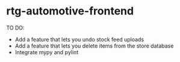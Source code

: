 # rtg-automotive-frontend

TO DO:

- Add a feature that lets you undo stock feed uploads
- Add a feature that lets you delete items from the store database
- Integrate mypy and pylint